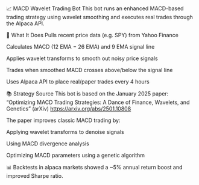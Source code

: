 📈 MACD Wavelet Trading Bot
This bot runs an enhanced MACD-based trading strategy using wavelet smoothing and executes real trades through the Alpaca API.

🚀 What It Does
Pulls recent price data (e.g. SPY) from Yahoo Finance

Calculates MACD (12 EMA − 26 EMA) and 9 EMA signal line

Applies wavelet transforms to smooth out noisy price signals

Trades when smoothed MACD crosses above/below the signal line

Uses Alpaca API to place real/paper trades every 4 hours

📚 Strategy Source
This bot is based on the January 2025 paper:
“Optimizing MACD Trading Strategies: A Dance of Finance, Wavelets, and Genetics” (arXiv)
https://arxiv.org/abs/2501.10808

The paper improves classic MACD trading by:

Applying wavelet transforms to denoise signals

Using MACD divergence analysis

Optimizing MACD parameters using a genetic algorithm

📊 Backtests in alpaca markets showed a ~5% annual return boost and improved Sharpe ratio.

